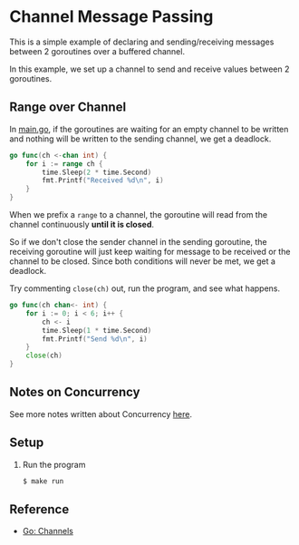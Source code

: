 # Channel Message Passing

This is a simple example of declaring and sending/receiving messages between 2 goroutines over a buffered channel.

In this example, we set up a channel to send and receive values between 2 goroutines.

## Range over Channel

In [main.go](main.go), if the goroutines are waiting for an empty channel to be written and nothing will be written to the sending channel, we get a deadlock.

```go
go func(ch <-chan int) {
	for i := range ch {
		time.Sleep(2 * time.Second)
		fmt.Printf("Received %d\n", i)
	}
}
```

When we prefix a `range` to a channel, the goroutine will read from the channel continuously **until it is closed**.

So if we don't close the sender channel in the sending goroutine, the receiving goroutine will just keep waiting for message to be received or the channel to be closed. Since both conditions will never be met, we get a deadlock.

Try commenting `close(ch)` out, run the program, and see what happens.

```go
go func(ch chan<- int) {
	for i := 0; i < 6; i++ {
		ch <- i
		time.Sleep(1 * time.Second)
		fmt.Printf("Send %d\n", i)
	}
	close(ch)
}
```

## Notes on Concurrency

See more notes written about Concurrency [here](../../../docs/concurrency.md).

## Setup

1. Run the program

   ```bash
   $ make run
   ```

## Reference

* [Go: Channels](https://golang.org/doc/effective_go.html#channels)
